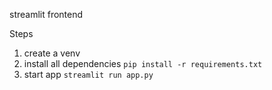 streamlit frontend

Steps
1. create a venv
2. install all dependencies `pip install -r requirements.txt`
3. start app `streamlit run app.py`